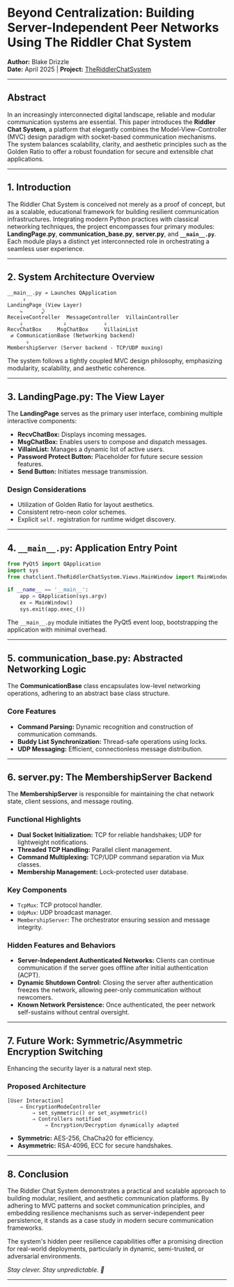 # Beyond Centralization: Building Server-Independent Peer Networks Using The Riddler Chat System

**Author:** Blake Drizzle  
**Date:** April 2025 | **Project:** [TheRiddlerChatSystem](https://github.com/DBA1337TECH/theriddlerchatsystem)

---

## Abstract

In an increasingly interconnected digital landscape, reliable and modular communication systems are essential. This paper introduces the **Riddler Chat System**, a platform that elegantly combines the Model-View-Controller (MVC) design paradigm with socket-based communication mechanisms. The system balances scalability, clarity, and aesthetic principles such as the Golden Ratio to offer a robust foundation for secure and extensible chat applications.

---

## 1. Introduction

The Riddler Chat System is conceived not merely as a proof of concept, but as a scalable, educational framework for building resilient communication infrastructures. Integrating modern Python practices with classical networking techniques, the project encompasses four primary modules: **LandingPage.py**, **communication_base.py**, **server.py**, and **`__main__.py`**. Each module plays a distinct yet interconnected role in orchestrating a seamless user experience.

---

## 2. System Architecture Overview

```plaintext
__main__.py ➔ Launches QApplication
     ⇓
LandingPage (View Layer)
    ⤷      ⤸
ReceiveController  MessageController  VillainController
    ⇓             ⇓            ⇓
RecvChatBox     MsgChatBox     VillainList
 ⇄ CommunicationBase (Networking backend)
      ⇓
MembershipServer (Server backend - TCP/UDP muxing)
```

The system follows a tightly coupled MVC design philosophy, emphasizing modularity, scalability, and aesthetic coherence.

---

## 3. LandingPage.py: The View Layer

The **LandingPage** serves as the primary user interface, combining multiple interactive components:

- **RecvChatBox:** Displays incoming messages.
- **MsgChatBox:** Enables users to compose and dispatch messages.
- **VillainList:** Manages a dynamic list of active users.
- **Password Protect Button:** Placeholder for future secure session features.
- **Send Button:** Initiates message transmission.

### Design Considerations

- Utilization of Golden Ratio for layout aesthetics.
- Consistent retro-neon color schemes.
- Explicit `self.` registration for runtime widget discovery.

---

## 4. `__main__.py`: Application Entry Point

```python
from PyQt5 import QApplication
import sys
from chatclient.TheRiddlerChatSystem.Views.MainWindow import MainWindow

if __name__ == '__main__':
    app = QApplication(sys.argv)
    ex = MainWindow()
    sys.exit(app.exec_())
```

The `__main__.py` module initiates the PyQt5 event loop, bootstrapping the application with minimal overhead.

---

## 5. communication_base.py: Abstracted Networking Logic

The **CommunicationBase** class encapsulates low-level networking operations, adhering to an abstract base class structure.

### Core Features

- **Command Parsing:** Dynamic recognition and construction of communication commands.
- **Buddy List Synchronization:** Thread-safe operations using locks.
- **UDP Messaging:** Efficient, connectionless message distribution.

---

## 6. server.py: The MembershipServer Backend

The **MembershipServer** is responsible for maintaining the chat network state, client sessions, and message routing.

### Functional Highlights

- **Dual Socket Initialization:** TCP for reliable handshakes; UDP for lightweight notifications.
- **Threaded TCP Handling:** Parallel client management.
- **Command Multiplexing:** TCP/UDP command separation via Mux classes.
- **Membership Management:** Lock-protected user database.

### Key Components

- `TcpMux`: TCP protocol handler.
- `UdpMux`: UDP broadcast manager.
- `MembershipServer`: The orchestrator ensuring session and message integrity.

### Hidden Features and Behaviors

- **Server-Independent Authenticated Networks:** Clients can continue communication if the server goes offline after initial authentication (ACPT).
- **Dynamic Shutdown Control:** Closing the server after authentication freezes the network, allowing peer-only communication without newcomers.
- **Known Network Persistence:** Once authenticated, the peer network self-sustains without central oversight.

---

## 7. Future Work: Symmetric/Asymmetric Encryption Switching

Enhancing the security layer is a natural next step.

### Proposed Architecture

```plaintext
[User Interaction]
    ⇒ EncryptionModeController
        ⇒ set_symmetric() or set_asymmetric()
        ⇒ Controllers notified
            ⇒ Encryption/Decryption dynamically adapted
```

- **Symmetric:** AES-256, ChaCha20 for efficiency.
- **Asymmetric:** RSA-4096, ECC for secure handshakes.

---

## 8. Conclusion

The Riddler Chat System demonstrates a practical and scalable approach to building modular, resilient, and aesthetic communication platforms. By adhering to MVC patterns and socket communication principles, and embedding resilience mechanisms such as server-independent peer persistence, it stands as a case study in modern secure communication frameworks.

The system's hidden peer resilience capabilities offer a promising direction for real-world deployments, particularly in dynamic, semi-trusted, or adversarial environments.

*Stay clever. Stay unpredictable. 🚀*

---
